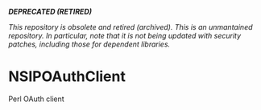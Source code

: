 ***DEPRECATED (RETIRED)***

*This repository is obsolete and retired (archived). This is an unmantained repository. In particular, note that it is not being updated with security patches, including those for dependent libraries.*



# NSIPOAuthClient
Perl OAuth client
